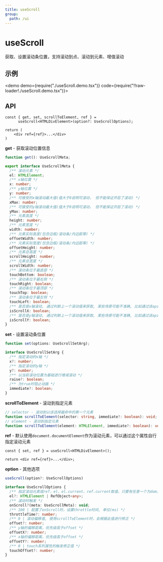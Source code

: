 ```yaml
---
title: useScroll
group:
  path: /ui
---
```


# useScroll

获取、设置滚动条位置，支持滚动到点、滚动到元素、增值滚动

## 示例

<demo demo={require("./useScroll.demo.tsx")} code={require("!!raw-loader!./useScroll.demo.tsx")}></demo>

## API

```tsx | pure
const { get, set, scrollToElement, ref } =
      useScroll<HTMLDivElement>(option?: UseScrollOptions);

return (
	<div ref={ref}>...</div>
)
```

**get** - 获取滚动位置信息

```ts
function get(): UseScrollMeta;

export interface UseScrollMeta {
  /** 滚动元素 */
  el: HTMLElement;
  /** x轴位置 */
  x: number;
  /** y轴位置 */
  y: number;
  /** 可接受的x轴滚动最大值(值大于0说明可滚动， 但不能保证开启了滚动) */
  xMax: number;
  /** 可接受的y轴滚动最大值(值大于0说明可滚动， 但不能保证开启了滚动) */
  yMax: number;
  /** 元素高度 */
  height: number;
  /** 元素宽度 */
  width: number;
  /** 元素实际高度(包含边框/滚动条/内边距等) */
  offsetWidth: number;
  /** 元素实际宽度(包含边框/滚动条/内边距等) */
  offsetHeight: number;
  /** 元素总高度 */
  scrollHeight: number;
  /** 元素总宽度 */
  scrollWidth: number;
  /** 滚动条位于最底部 */
  touchBottom: boolean;
  /** 滚动条位于最右侧 */
  touchRight: boolean;
  /** 滚动条位于最顶部 */
  touchTop: boolean;
  /** 滚动条位于最左侧 */
  touchLeft: boolean;
  /** 是否是x轴滚动, 通过判断上一个滚动值来获取, 某些场景可能不准确, 比如通过该api控制滚动式 */
  isScrollX: boolean;
  /** 是否是y轴滚动, 通过判断上一个滚动值来获取, 某些场景可能不准确, 比如通过该api控制滚动式 */
  isScrollY: boolean;
}
```

**set** - 设置滚动条位置

```ts
function set(options: UseScrollSetArg);

interface UseScrollSetArg {
  /** 指定滚动的x轴 */
  x?: number;
  /** 指定滚动的y轴 */
  y?: number;
  /** 以当前滚动位置为基础进行增减滚动 */
  raise?: boolean;
  /** 为true时阻止动画 */
  immediate?: boolean;
}
```

**scrollToElement** - 滚动到指定元素

```ts
// selector - 滚动到以该选择器命中的第一个元素
function scrollToElement(selector: string, immediate?: boolean): void;
// element - 滚动到指定元素
function scrollToElement(element: HTMLElement, immediate?: boolean): void;
```

**ref** - 默认使用`document.documentElement`作为滚动元素，可以通过这个属性自行指定滚动元素

```tsx | pure
const { set, ref } = useScroll<HTMLDivElement>();

return <div ref={ref}>...</div>;
```

**option** - 其他选项

```ts
useScroll(option?: UseScrollOptions)

interface UseScrollOptions {
  /** 指定滚动元素或ref，el、el.current、ref.current取值，只要有任意一个为dom元素则返回, 默认的滚动元素是documentElement */
  el?: HTMLElement | RefObject<any>;
  /** 滚动时触发 */
  onScroll?(meta: UseScrollMeta): void;
  /** 100 | 配置了onScroll时，设置throttle时间, 单位(ms) */
  throttleTime?: number;
  /** 0 | 滚动偏移值, 使用scrollToElement时，会根据此值进行修正 */
  offset?: number;
  /** y轴的偏移距离，优先级高于offset */
  offsetX?: number;
  /** x轴的偏移距离，优先级高于offset */
  offsetY?: number;
  /** 0 | touch系列属性的触发修正值 */
  touchOffset?: number;
}
```
